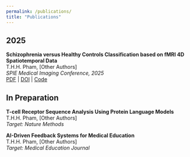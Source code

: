 ```yaml
---
permalink: /publications/
title: "Publications"
---
```


## 2025

**Schizophrenia versus Healthy Controls Classification based on fMRI 4D Spatiotemporal Data**  
T.H.H. Pham, [Other Authors]  
*SPIE Medical Imaging Conference, 2025*  
[PDF](#) | [DOI](#) | [Code](#)

## In Preparation

**T-cell Receptor Sequence Analysis Using Protein Language Models**  
T.H.H. Pham, [Other Authors]  
*Target: Nature Methods*

**AI-Driven Feedback Systems for Medical Education**  
T.H.H. Pham, [Other Authors]  
*Target: Medical Education Journal*